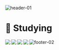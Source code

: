 ![header-01](https://user-images.githubusercontent.com/95726560/205069981-385d7607-c2a0-4fc6-b352-79cf7c0c1e42.jpg)

# 💪 Studying

<img src="https://img.shields.io/badge/JavaScript-F7DF1E?style=flat-square&logo=JavaScript&logoColor=black" align="left"/>
<img src="https://img.shields.io/badge/CSS3-1572B6?style=flat-square&logo=CSS3&logoColor=black" align="left"/>
<img src="https://img.shields.io/badge/HTML5-E34F26?style=flat-square&logo=HTML5&logoColor=black" align="left"/>
<img src="https://img.shields.io/badge/Vue.js-4FC08D?style=flat-square&logo=Vue.js&logoColor=black" align="left"/>

![footer-02](https://user-images.githubusercontent.com/95726560/205069990-eb210b5d-2291-4fd7-ad1c-7ce7e6b6f720.jpg)


